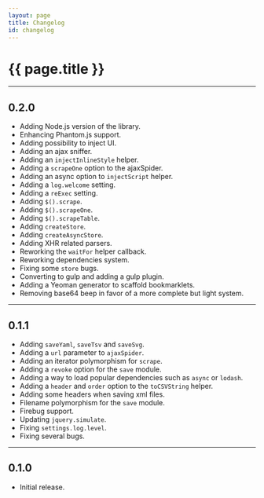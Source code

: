 ```yaml
---
layout: page
title: Changelog
id: changelog
---
```


# {{ page.title }}

---

## 0.2.0

* Adding Node.js version of the library.
* Enhancing Phantom.js support.
* Adding possibility to inject UI.
* Adding an ajax sniffer.
* Adding an `injectInlineStyle` helper.
* Adding a `scrapeOne` option to the ajaxSpider.
* Adding an async option to `injectScript` helper.
* Adding a `log.welcome` setting.
* Adding a `reExec` setting.
* Adding `$().scrape`.
* Adding `$().scrapeOne`.
* Adding `$().scrapeTable`.
* Adding `createStore`.
* Adding `createAsyncStore`.
* Adding XHR related parsers.
* Reworking the `waitFor` helper callback.
* Reworking dependencies system.
* Fixing some `store` bugs.
* Converting to gulp and adding a gulp plugin.
* Adding a Yeoman generator to scaffold bookmarklets.
* Removing base64 beep in favor of a more complete but light system.

---

## 0.1.1

* Adding `saveYaml`, `saveTsv` and `saveSvg`.
* Adding a `url` parameter to `ajaxSpider`.
* Adding an iterator polymorphism for `scrape`.
* Adding a `revoke` option for the `save` module.
* Adding a way to load popular dependencies such as `async` or `lodash`.
* Adding a `header` and `order` option to the `toCSVString` helper.
* Adding some headers when saving xml files.
* Filename polymorphism for the `save` module.
* Firebug support.
* Updating `jquery.simulate`.
* Fixing `settings.log.level`.
* Fixing several bugs.

---

## 0.1.0

* Initial release.

